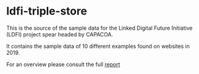 # ldfi-triple-store

This is the source of the sample data for the Linked Digital Future Initiative (LDFI) project spear headed by CAPACOA.

It contains the sample data of 10 different examples found on websites in 2019.

For an overview please consult the full [report](https://linkeddigitalfuture.ca/research/#research-report)
